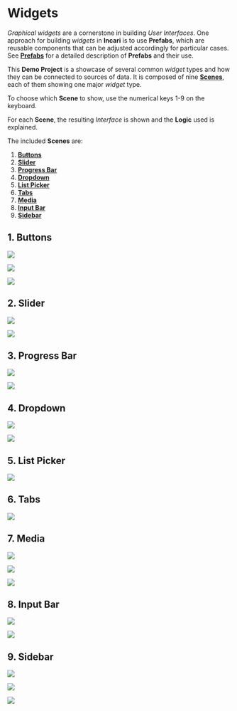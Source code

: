 # Widgets

*Graphical widgets* are a cornerstone in building *User Interfaces*. One approach for building *widgets* in **Incari** is to use **Prefabs**, which are reusable components that can be adjusted accordingly for particular cases. See [**Prefabs**](../objects-and-types/prefabs/README.md) for a detailed description of **Prefabs** and their use.

This **Demo Project** is a showcase of several common *widget* types and how they can be connected to sources of data. It is composed of nine [**Scenes**](../objects-and-types/project-objects/scene.md), each of them showing one major *widget* type. 

To choose which **Scene** to show, use the numerical keys 1-9 on the keyboard.

For each **Scene**, the resulting *Interface* is shown and the **Logic** used is explained.

The included **Scenes** are:

<!-- no toc -->
1. [**Buttons**](#1-buttons)
2. [**Slider**](#2-slider)
3. [**Progress Bar**](#3-progress-bar)
4. [**Dropdown**](#4-dropdown)
5. [**List Picker**](#5-list-picker)
6. [**Tabs**](#6-tabs)
7. [**Media**](#7-media)
8. [**Input Bar**](#8-input-bar)
9. [**Sidebar**](#9-sidebar)


## **1. Buttons**

![](../.gitbook/assets/demowidgets/buttons-ui.png)


![](../.gitbook/assets/demowidgets/buttons-logic1.png)

![](../.gitbook/assets/demowidgets/buttons-logic2.png)

## **2. Slider**

![](../.gitbook/assets/demowidgets/slider-ui.png)

![](../.gitbook/assets/demowidgets/slider-logic1.png)

## **3. Progress Bar**

![](../.gitbook/assets/demowidgets/progressbar-ui.png)

![](../.gitbook/assets/demowidgets/progressbar-logic1.png)

## **4. Dropdown**

![](../.gitbook/assets/demowidgets/dropdown-ui.png)

![](../.gitbook/assets/demowidgets/dropdown-logic1.png)

## **5. List Picker**

![](../.gitbook/assets/demowidgets/listpicker-ui.png)

## **6. Tabs**

![](../.gitbook/assets/demowidgets/tabs-ui.png)



## **7. Media**

![](../.gitbook/assets/demowidgets/media-ui.png)

![](../.gitbook/assets/demowidgets/media-logic1.png)

![](../.gitbook/assets/demowidgets/media-logic2.png)

## **8. Input Bar**

![](../.gitbook/assets/demowidgets/inputbar-ui.png)

![](../.gitbook/assets/demowidgets/inputbar-logic1.png)

## **9. Sidebar**

![](../.gitbook/assets/demowidgets/sidebar-ui.png)

![](../.gitbook/assets/demowidgets/sidebar-logic1.png)

![](../.gitbook/assets/demowidgets/sidebar-sceneoutliner.png)